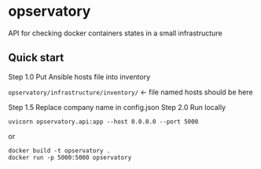 # opservatory

API for checking docker containers states in a small infrastructure

## Quick start

Step 1.0  Put Ansible hosts file into inventory

`opservatory/infrastructure/inventory/` <- file named hosts should be here

Step 1.5  Replace company name in config.json
Step 2.0  Run locally

```
uvicorn opservatory.api:app --host 0.0.0.0 --port 5000
```

or 

```
docker build -t opservatory .
docker run -p 5000:5000 opservatory
```
